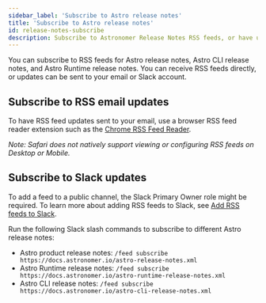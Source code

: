```yaml
---
sidebar_label: 'Subscribe to Astro release notes'
title: 'Subscribe to Astro release notes'
id: release-notes-subscribe
description: Subscribe to Astronomer Release Notes RSS feeds, or have updates sent to your email or Slack account.
---
```


You can subscribe to RSS feeds for Astro release notes, Astro CLI release notes, and Astro Runtime release notes. You can receive RSS feeds directly, or updates can be sent to your email or Slack account.

## Subscribe to RSS email updates

To have RSS feed updates sent to your email, use a browser RSS feed reader extension such as the [Chrome RSS Feed Reader](https://chrome.google.com/webstore/detail/rss-feed-reader/pnjaodmkngahhkoihejjehlcdlnohgmp?hl=en).

_Note: Safari does not natively support viewing or configuring RSS feeds on Desktop or Mobile._

## Subscribe to Slack updates

To add a feed to a public channel, the Slack Primary Owner role might be required. To learn more about adding RSS feeds to Slack, see [Add RSS feeds to Slack](https://slack.com/help/articles/218688467-Add-RSS-feeds-to-Slack).

Run the following Slack slash commands to subscribe to different Astro release notes:

- Astro product release notes: `/feed subscribe https://docs.astronomer.io/astro-release-notes.xml`
- Astro Runtime release notes: `/feed subscribe https://docs.astronomer.io/astro-runtime-release-notes.xml`
- Astro CLI release notes: `/feed subscribe https://docs.astronomer.io/astro-cli-release-notes.xml`

